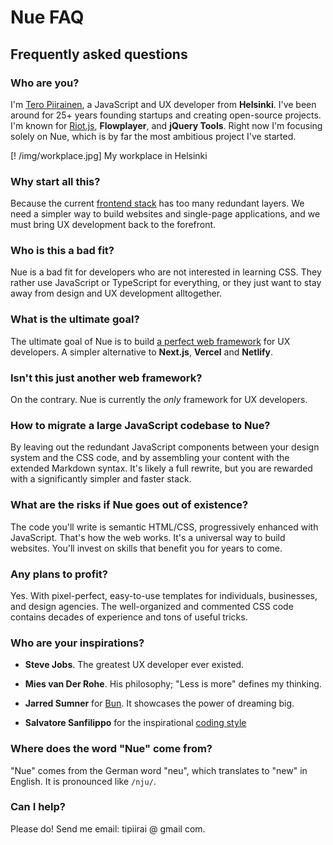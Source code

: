 # Nue FAQ

## Frequently asked questions

### Who are you?
I'm [Tero Piirainen](//twitter.com/tipiirai), a JavaScript and UX developer from **Helsinki**. I've been around for 25+ years founding startups and creating open-source projects. I'm known for [Riot.js](//riot.js.org/), **Flowplayer**, and **jQuery Tools**. Right now I'm focusing solely on Nue, which is by far the most ambitious project I've started.

[! /img/workplace.jpg]
  My workplace in Helsinki

### Why start all this?
Because the current [frontend stack](//roadmap.sh/frontend) has too many redundant layers. We need a simpler way to build websites and single-page applications, and we must bring UX development back to the forefront.


### Who is this a bad fit?
Nue is a bad fit for developers who are not interested in learning CSS. They rather use JavaScript or TypeScript for everything, or they just want to stay away from design and UX development alltogether.

### What is the ultimate goal?
The ultimate goal of Nue is to build [a perfect web framework](/blog/perfect-web-framework/) for UX developers. A simpler alternative to **Next.js**, **Vercel** and **Netlify**.


### Isn't this just another web framework?
On the contrary. Nue is currently the _only_ framework for UX developers.

### How to migrate a large JavaScript codebase to Nue?
By leaving out the redundant JavaScript components between your design system and the CSS code, and by assembling your content with the extended Markdown syntax. It's likely a full rewrite, but you are rewarded with a significantly simpler and faster stack.


### What are the risks if Nue goes out of existence?
The code you'll write is semantic HTML/CSS, progressively enhanced with JavaScript. That's how the web works. It's a universal way to build websites. You'll invest on skills that benefit you for years to come.


### Any plans to profit?
Yes. With pixel-perfect, easy-to-use templates for individuals, businesses, and design agencies. The well-organized and commented CSS code contains decades of experience and tons of useful tricks.


### Who are your inspirations?

- **Steve Jobs**. The greatest UX developer ever existed.

- **Mies van Der Rohe**. His philosophy; "Less is more" defines my thinking.

- **Jarred Sumner** for [Bun](//bun.sh). It showcases the power of dreaming big.

- **Salvatore Sanfilippo** for the inspirational [coding style](//github.com/redis/redis/tree/unstable/src)


### Where does the word "Nue" come from?
"Nue" comes from the German word "neu", which translates to "new" in English. It is pronounced like `/nju/`.

### Can I help?
Please do! Send me email: tipiirai @ gmail com.

